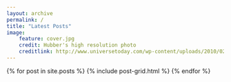 ```yaml
---
layout: archive
permalink: /
title: "Latest Posts"
image:
    feature: cover.jpg
    credit: Hubber's high resolution photo
    creditlink: http://www.universetoday.com/wp-content/uploads/2010/02/The-Majestic-Sombrero-Galaxy-M104.jpg
---
```


<div class="tiles">
{% for post in site.posts %}
	{% include post-grid.html %}
{% endfor %}
</div><!-- /.tiles -->

